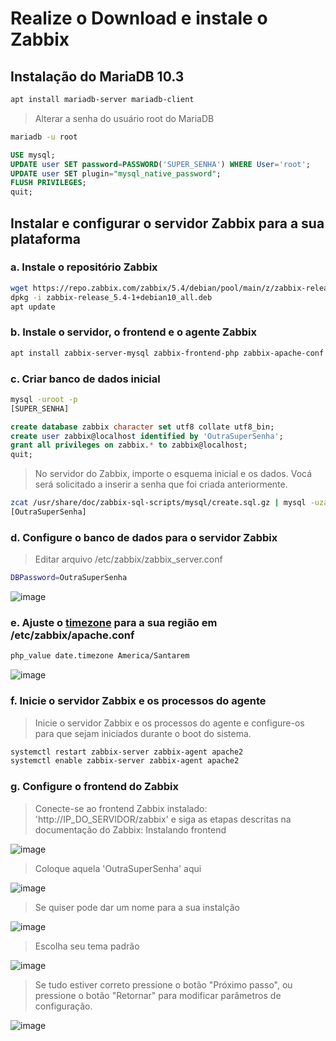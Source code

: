 # Realize o Download e instale o Zabbix

## Instalação do MariaDB 10.3

```sh
apt install mariadb-server mariadb-client
```

> Alterar a senha do usuário root do MariaDB

```sh
mariadb -u root
```

```sql
USE mysql;
UPDATE user SET password=PASSWORD('SUPER_SENHA') WHERE User='root';
UPDATE user SET plugin="mysql_native_password";
FLUSH PRIVILEGES;
quit;
```

## Instalar e configurar o servidor Zabbix para a sua plataforma

### a. Instale o repositório Zabbix

```sh
wget https://repo.zabbix.com/zabbix/5.4/debian/pool/main/z/zabbix-release/zabbix-release_5.4-1+debian10_all.deb
dpkg -i zabbix-release_5.4-1+debian10_all.deb
apt update
```

### b. Instale o servidor, o frontend e o agente Zabbix

```sh
apt install zabbix-server-mysql zabbix-frontend-php zabbix-apache-conf zabbix-sql-scripts zabbix-agent
```

### c. Criar banco de dados inicial

```sh
mysql -uroot -p
[SUPER_SENHA]
```

```sql
create database zabbix character set utf8 collate utf8_bin;
create user zabbix@localhost identified by 'OutraSuperSenha';
grant all privileges on zabbix.* to zabbix@localhost;
quit;
```

> No servidor do Zabbix, importe o esquema inicial e os dados. Vocá será solicitado a inserir a senha que foi criada anteriormente.

```sh
zcat /usr/share/doc/zabbix-sql-scripts/mysql/create.sql.gz | mysql -uzabbix -p zabbix
[OutraSuperSenha]
```

### d. Configure o banco de dados para o servidor Zabbix

> Editar arquivo /etc/zabbix/zabbix_server.conf

```sh
DBPassword=OutraSuperSenha
```

![image](https://user-images.githubusercontent.com/23584038/129355473-99a86a04-a0f2-43a5-a857-c914017af1f2.png)

### e. Ajuste o [timezone](https://www.php.net/manual/pt_BR/timezones.america.php) para a sua região em /etc/zabbix/apache.conf

```sh
php_value date.timezone America/Santarem
```

![image](https://user-images.githubusercontent.com/23584038/129357742-d5892eef-f61e-45aa-a4ac-7c26bc6d98f3.png)

### f. Inicie o servidor Zabbix e os processos do agente

> Inicie o servidor Zabbix e os processos do agente e configure-os para que sejam iniciados durante o boot do sistema.

```sh
systemctl restart zabbix-server zabbix-agent apache2
systemctl enable zabbix-server zabbix-agent apache2
```

### g. Configure o frontend do Zabbix

> Conecte-se ao frontend Zabbix instalado: 'http://IP_DO_SERVIDOR/zabbix' e siga as etapas descritas na documentação do Zabbix: Instalando frontend

![image](https://user-images.githubusercontent.com/23584038/129356074-9d55f584-51a8-440f-8da0-910bc3f3901f.png)

> Coloque aquela 'OutraSuperSenha' aqui

![image](https://user-images.githubusercontent.com/23584038/129358647-6646e934-27f9-4871-9fa7-1e3fbcb43a68.png)

> Se quiser pode dar um nome para a sua instalção

![image](https://user-images.githubusercontent.com/23584038/129358840-1ecc3edd-b72e-4ebc-a807-a53edce6d5a1.png)

> Escolha seu tema padrão

![image](https://user-images.githubusercontent.com/23584038/129358993-ef10a37c-9117-420b-a7e9-327244046890.png)

> Se tudo estiver correto pressione o botão "Próximo passo", ou pressione o botão "Retornar" para modificar parâmetros de configuração.

![image](https://user-images.githubusercontent.com/23584038/129359110-6455a7ca-702d-46f0-9eec-d88c2e3a1142.png)
